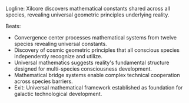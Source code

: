 ﻿---
series: 5
novella: 2
file: S5N2_CH04
type: chapter
pov: Xilcore
setting: Mathematical convergence center - universal constants
word_target_min: 1201
word_target_max: 2299
status: outline
---
Logline: Xilcore discovers mathematical constants shared across all species, revealing universal geometric principles underlying reality.

Beats:
- Convergence center processes mathematical systems from twelve species revealing universal constants.
- Discovery of cosmic geometric principles that all conscious species independently recognize and utilize.
- Universal mathematics suggests reality's fundamental structure designed for multi-species consciousness development.
- Mathematical bridge systems enable complex technical cooperation across species barriers.
- Exit: Universal mathematical framework established as foundation for galactic technological development.